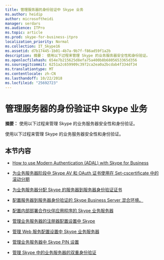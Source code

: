 ```yaml
---
title: 管理服务器的身份验证中 Skype 业务
ms.author: heidip
author: microsoftheidi
manager: serdars
ms.audience: ITPro
ms.topic: article
ms.prod: skype-for-business-itpro
localization_priority: Normal
ms.collection: IT_Skype16
ms.assetid: d7b17445-1b01-4b7a-9b7f-f86ad59f1a2b
description: 摘要： 使用以下过程来管理 Skype 的业务服务器安全性和身份验证。
ms.openlocfilehash: 654e7b215625d8efa75a400b8b6805653365d356
ms.sourcegitcommit: 6251a2c659909c3972ca2ea0a2bcdab4f334df34
ms.translationtype: MT
ms.contentlocale: zh-CN
ms.lasthandoff: 10/22/2018
ms.locfileid: "25692723"
---
```

# <a name="manage-authentication-in-skype-for-business-server"></a>管理服务器的身份验证中 Skype 业务
 
**摘要：** 使用以下过程来管理 Skype 的业务服务器安全性和身份验证。
  
使用以下过程来管理 Skype 的业务服务器安全性和身份验证。
  
## <a name="in-this-section"></a>本节内容

- [How to use Modern Authentication (ADAL) with Skype for Business](use-adal.md)
    
- [为业务服务器阶段中 Skype AV 和 OAuth 证书使用在 Set-cscertificate 中的滚动分期](stage-av-and-oauth-certificates.md)
    
- [为业务服务器分配 Skype 的服务器到服务器身份验证证书](assign-a-server-to-server-certificate.md)

- [配置服务器到服务器身份验证的 Skype Business Server 混合环境。](configure-a-hybrid-environment.md)

- [配置内部部署合作伙伴应用程序的 Skype 业务服务器](configure-an-on-premises-partner-app.md)
    
- [管理业务服务器的注册器配置设置中 Skype](registrar-configuration-settings.md)
    
- [管理 Web 服务配置设置中 Skype 业务服务器](web-service-configuration-settings.md)
    
- [管理业务服务器中 Skype PIN 设置](pin-settings.md)
    
- [管理 Skype 中的业务服务器的双重身份验证](two-factor-authentication.md)
    

